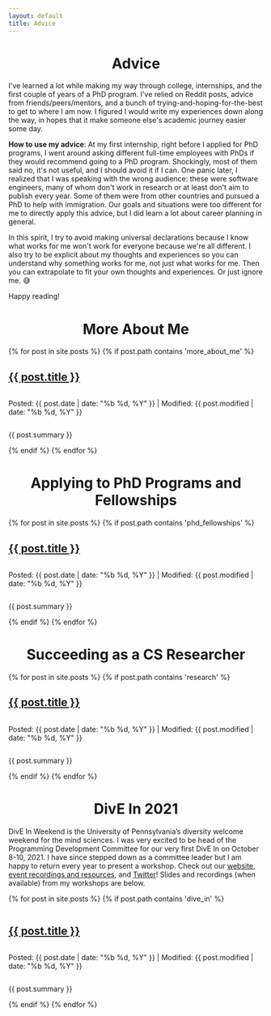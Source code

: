 ```yaml
---
layout: default
title: Advice
---
```

<h1 style="text-align: center;">Advice</h1>

<p>I've learned a lot while making my way through college, internships, and the
   first couple of years of a PhD program. I've relied on Reddit posts, advice
   from friends/peers/mentors, and a bunch of trying-and-hoping-for-the-best to
   get to where I am now. I figured I would write my experiences down along the
   way, in hopes that it make someone else's academic journey easier some day.</p>

<p><b>How to use my advice</b>: At my first internship, right before I applied 
for PhD programs, I went around asking different full-time employees with PhDs 
if they would recommend going to a PhD program. Shockingly, most of them said 
no, it's not useful, and I should avoid it if I can. One panic later, I 
realized that I was speaking with the wrong audience: these were software 
engineers, many of whom don't work in research or at least don't aim to publish 
every year. Some of them were from other countries and pursued a PhD to help 
with immigration. Our goals and situations were too different for me to 
directly apply this advice, but I did learn a lot about career planning in 
general.</p>

<p>In this spirit, I try to avoid making universal declarations because I know 
what works for me won't work for everyone because we're all different. I also 
try to be explicit about my thoughts and experiences so you can understand why 
something works for me, not just what works for me. Then you can extrapolate to 
fit your own thoughts and experiences. Or just ignore me. 😅</p>

<p>Happy reading!</p>

<div>
    <h1 style="text-align: center">More About Me</h1>
    {% for post in site.posts %}
        {% if post.path contains 'more_about_me' %}
        <div style="display: flex; flex-direction: column; align-items: flex-start;">
            <h2><a href="{{ post.url }}">{{ post.title }}</a></h2>
            <p>Posted: {{ post.date | date: "%b %d, %Y" }} | Modified: {{ post.modified | date: "%b %d, %Y" }}</p>
            <p>{{ post.summary }}</p>
        </div>
        {% endif %}
    {% endfor %}
</div>

<div>
    <h1 style="text-align: center">Applying to PhD Programs and Fellowships</h1>
    {% for post in site.posts %}
        {% if post.path contains 'phd_fellowships' %}
        <div style="display: flex; flex-direction: column; align-items: flex-start;">
            <h2><a href="{{ post.url }}">{{ post.title }}</a></h2>
            <p>Posted: {{ post.date | date: "%b %d, %Y" }} | Modified: {{ post.modified | date: "%b %d, %Y" }}</p>
            <p>{{ post.summary }}</p>
        </div>
        {% endif %}
    {% endfor %}
</div>

<div>
    <h1 style="text-align: center">Succeeding as a CS Researcher</h1>
    {% for post in site.posts %}
        {% if post.path contains 'research' %}
        <div style="display: flex; flex-direction: column; align-items: flex-start;">
            <h2><a href="{{ post.url }}">{{ post.title }}</a></h2>
            <p>Posted: {{ post.date | date: "%b %d, %Y" }} | Modified: {{ post.modified | date: "%b %d, %Y" }}</p>
            <p>{{ post.summary }}</p>
        </div>
        {% endif %}
    {% endfor %}
</div>
<div>
    <h1 style="text-align: center">DivE In 2021</h1>
    <p>DivE In Weekend is the University of Pennsylvania’s diversity welcome weekend for the mind sciences. I was very excited to be head of the Programming Development Committee for our very first DivE In on October 8-10, 2021. I have since stepped down as a committee leader but I am happy to return every year to present a workshop. Check out our <a href="https://web.sas.upenn.edu/dive/">website</a>, <a href="https://web.sas.upenn.edu/dive/event-resources/">event recordings and resources</a>, and <a href="https://web.sas.upenn.edu/dive/">Twitter</a>! Slides and recordings (when available) from my workshops are below.</p>

   {% for post in site.posts %}
        {% if post.path contains 'dive_in' %}
        <div style="display: flex; flex-direction: column; align-items: flex-start;">
            <h2><a href="{{ post.url }}">{{ post.title }}</a></h2>
            <p>Posted: {{ post.date | date: "%b %d, %Y" }} | Modified: {{ post.modified | date: "%b %d, %Y" }}</p>
            <p>{{ post.summary }}</p>
        </div>
        {% endif %}
    {% endfor %} 
</div>